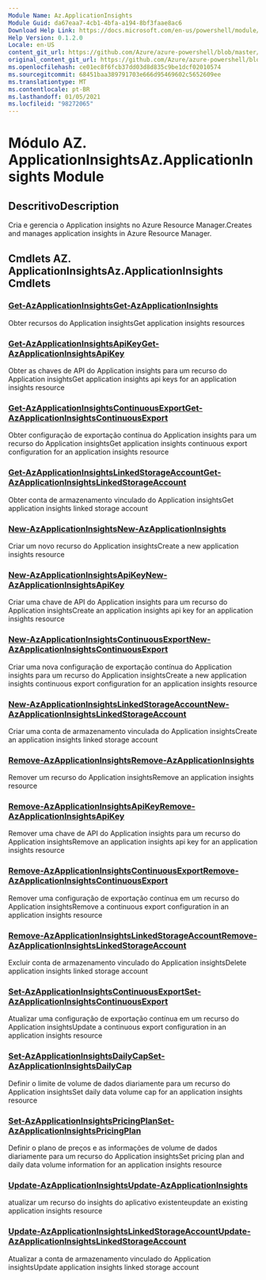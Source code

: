 ```yaml
---
Module Name: Az.ApplicationInsights
Module Guid: da67eaa7-4cb1-4bfa-a194-8bf3faae8ac6
Download Help Link: https://docs.microsoft.com/en-us/powershell/module/az.applicationinsights
Help Version: 0.1.2.0
Locale: en-US
content_git_url: https://github.com/Azure/azure-powershell/blob/master/src/ApplicationInsights/ApplicationInsights/help/Az.ApplicationInsights.md
original_content_git_url: https://github.com/Azure/azure-powershell/blob/master/src/ApplicationInsights/ApplicationInsights/help/Az.ApplicationInsights.md
ms.openlocfilehash: ce01ec8f6fcb37dd03d8d835c9be1dcf02010574
ms.sourcegitcommit: 68451baa389791703e666d95469602c5652609ee
ms.translationtype: MT
ms.contentlocale: pt-BR
ms.lasthandoff: 01/05/2021
ms.locfileid: "98272065"
---
```

# <span data-ttu-id="7d5fe-101">Módulo AZ. ApplicationInsights</span><span class="sxs-lookup"><span data-stu-id="7d5fe-101">Az.ApplicationInsights Module</span></span>
## <span data-ttu-id="7d5fe-102">Descritivo</span><span class="sxs-lookup"><span data-stu-id="7d5fe-102">Description</span></span>
<span data-ttu-id="7d5fe-103">Cria e gerencia o Application insights no Azure Resource Manager.</span><span class="sxs-lookup"><span data-stu-id="7d5fe-103">Creates and manages application insights in Azure Resource Manager.</span></span>

## <span data-ttu-id="7d5fe-104">Cmdlets AZ. ApplicationInsights</span><span class="sxs-lookup"><span data-stu-id="7d5fe-104">Az.ApplicationInsights Cmdlets</span></span>
### [<span data-ttu-id="7d5fe-105">Get-AzApplicationInsights</span><span class="sxs-lookup"><span data-stu-id="7d5fe-105">Get-AzApplicationInsights</span></span>](Get-AzApplicationInsights.md)
<span data-ttu-id="7d5fe-106">Obter recursos do Application insights</span><span class="sxs-lookup"><span data-stu-id="7d5fe-106">Get application insights resources</span></span>

### [<span data-ttu-id="7d5fe-107">Get-AzApplicationInsightsApiKey</span><span class="sxs-lookup"><span data-stu-id="7d5fe-107">Get-AzApplicationInsightsApiKey</span></span>](Get-AzApplicationInsightsApiKey.md)
<span data-ttu-id="7d5fe-108">Obter as chaves de API do Application insights para um recurso do Application insights</span><span class="sxs-lookup"><span data-stu-id="7d5fe-108">Get application insights api keys for an application insights resource</span></span>

### [<span data-ttu-id="7d5fe-109">Get-AzApplicationInsightsContinuousExport</span><span class="sxs-lookup"><span data-stu-id="7d5fe-109">Get-AzApplicationInsightsContinuousExport</span></span>](Get-AzApplicationInsightsContinuousExport.md)
<span data-ttu-id="7d5fe-110">Obter configuração de exportação contínua do Application insights para um recurso do Application insights</span><span class="sxs-lookup"><span data-stu-id="7d5fe-110">Get application insights continuous export configuration for an application insights resource</span></span>

### [<span data-ttu-id="7d5fe-111">Get-AzApplicationInsightsLinkedStorageAccount</span><span class="sxs-lookup"><span data-stu-id="7d5fe-111">Get-AzApplicationInsightsLinkedStorageAccount</span></span>](Get-AzApplicationInsightsLinkedStorageAccount.md)
<span data-ttu-id="7d5fe-112">Obter conta de armazenamento vinculado do Application insights</span><span class="sxs-lookup"><span data-stu-id="7d5fe-112">Get application insights linked storage account</span></span>

### [<span data-ttu-id="7d5fe-113">New-AzApplicationInsights</span><span class="sxs-lookup"><span data-stu-id="7d5fe-113">New-AzApplicationInsights</span></span>](New-AzApplicationInsights.md)
<span data-ttu-id="7d5fe-114">Criar um novo recurso do Application insights</span><span class="sxs-lookup"><span data-stu-id="7d5fe-114">Create a new application insights resource</span></span>

### [<span data-ttu-id="7d5fe-115">New-AzApplicationInsightsApiKey</span><span class="sxs-lookup"><span data-stu-id="7d5fe-115">New-AzApplicationInsightsApiKey</span></span>](New-AzApplicationInsightsApiKey.md)
<span data-ttu-id="7d5fe-116">Criar uma chave de API do Application insights para um recurso do Application insights</span><span class="sxs-lookup"><span data-stu-id="7d5fe-116">Create an application insights api key for an application insights resource</span></span>

### [<span data-ttu-id="7d5fe-117">New-AzApplicationInsightsContinuousExport</span><span class="sxs-lookup"><span data-stu-id="7d5fe-117">New-AzApplicationInsightsContinuousExport</span></span>](New-AzApplicationInsightsContinuousExport.md)
<span data-ttu-id="7d5fe-118">Criar uma nova configuração de exportação contínua do Application insights para um recurso do Application insights</span><span class="sxs-lookup"><span data-stu-id="7d5fe-118">Create a new application insights continuous export configuration for an application insights resource</span></span>

### [<span data-ttu-id="7d5fe-119">New-AzApplicationInsightsLinkedStorageAccount</span><span class="sxs-lookup"><span data-stu-id="7d5fe-119">New-AzApplicationInsightsLinkedStorageAccount</span></span>](New-AzApplicationInsightsLinkedStorageAccount.md)
<span data-ttu-id="7d5fe-120">Criar uma conta de armazenamento vinculada do Application insights</span><span class="sxs-lookup"><span data-stu-id="7d5fe-120">Create an application insights linked storage account</span></span>

### [<span data-ttu-id="7d5fe-121">Remove-AzApplicationInsights</span><span class="sxs-lookup"><span data-stu-id="7d5fe-121">Remove-AzApplicationInsights</span></span>](Remove-AzApplicationInsights.md)
<span data-ttu-id="7d5fe-122">Remover um recurso do Application insights</span><span class="sxs-lookup"><span data-stu-id="7d5fe-122">Remove an application insights resource</span></span>

### [<span data-ttu-id="7d5fe-123">Remove-AzApplicationInsightsApiKey</span><span class="sxs-lookup"><span data-stu-id="7d5fe-123">Remove-AzApplicationInsightsApiKey</span></span>](Remove-AzApplicationInsightsApiKey.md)
<span data-ttu-id="7d5fe-124">Remover uma chave de API do Application insights para um recurso do Application insights</span><span class="sxs-lookup"><span data-stu-id="7d5fe-124">Remove an application insights api key for an application insights resource</span></span>

### [<span data-ttu-id="7d5fe-125">Remove-AzApplicationInsightsContinuousExport</span><span class="sxs-lookup"><span data-stu-id="7d5fe-125">Remove-AzApplicationInsightsContinuousExport</span></span>](Remove-AzApplicationInsightsContinuousExport.md)
<span data-ttu-id="7d5fe-126">Remover uma configuração de exportação contínua em um recurso do Application insights</span><span class="sxs-lookup"><span data-stu-id="7d5fe-126">Remove a continuous export configuration in an application insights resource</span></span>

### [<span data-ttu-id="7d5fe-127">Remove-AzApplicationInsightsLinkedStorageAccount</span><span class="sxs-lookup"><span data-stu-id="7d5fe-127">Remove-AzApplicationInsightsLinkedStorageAccount</span></span>](Remove-AzApplicationInsightsLinkedStorageAccount.md)
<span data-ttu-id="7d5fe-128">Excluir conta de armazenamento vinculado do Application insights</span><span class="sxs-lookup"><span data-stu-id="7d5fe-128">Delete application insights linked storage account</span></span>

### [<span data-ttu-id="7d5fe-129">Set-AzApplicationInsightsContinuousExport</span><span class="sxs-lookup"><span data-stu-id="7d5fe-129">Set-AzApplicationInsightsContinuousExport</span></span>](Set-AzApplicationInsightsContinuousExport.md)
<span data-ttu-id="7d5fe-130">Atualizar uma configuração de exportação contínua em um recurso do Application insights</span><span class="sxs-lookup"><span data-stu-id="7d5fe-130">Update a continuous export configuration in an application insights resource</span></span>

### [<span data-ttu-id="7d5fe-131">Set-AzApplicationInsightsDailyCap</span><span class="sxs-lookup"><span data-stu-id="7d5fe-131">Set-AzApplicationInsightsDailyCap</span></span>](Set-AzApplicationInsightsDailyCap.md)
<span data-ttu-id="7d5fe-132">Definir o limite de volume de dados diariamente para um recurso do Application insights</span><span class="sxs-lookup"><span data-stu-id="7d5fe-132">Set daily data volume cap for an application insights resource</span></span>

### [<span data-ttu-id="7d5fe-133">Set-AzApplicationInsightsPricingPlan</span><span class="sxs-lookup"><span data-stu-id="7d5fe-133">Set-AzApplicationInsightsPricingPlan</span></span>](Set-AzApplicationInsightsPricingPlan.md)
<span data-ttu-id="7d5fe-134">Definir o plano de preços e as informações de volume de dados diariamente para um recurso do Application insights</span><span class="sxs-lookup"><span data-stu-id="7d5fe-134">Set pricing plan and daily data volume information for an application insights resource</span></span>

### [<span data-ttu-id="7d5fe-135">Update-AzApplicationInsights</span><span class="sxs-lookup"><span data-stu-id="7d5fe-135">Update-AzApplicationInsights</span></span>](Update-AzApplicationInsights.md)
<span data-ttu-id="7d5fe-136">atualizar um recurso do insights do aplicativo existente</span><span class="sxs-lookup"><span data-stu-id="7d5fe-136">update an existing application insights resource</span></span>

### [<span data-ttu-id="7d5fe-137">Update-AzApplicationInsightsLinkedStorageAccount</span><span class="sxs-lookup"><span data-stu-id="7d5fe-137">Update-AzApplicationInsightsLinkedStorageAccount</span></span>](Update-AzApplicationInsightsLinkedStorageAccount.md)
<span data-ttu-id="7d5fe-138">Atualizar a conta de armazenamento vinculado do Application insights</span><span class="sxs-lookup"><span data-stu-id="7d5fe-138">Update application insights linked storage account</span></span>

